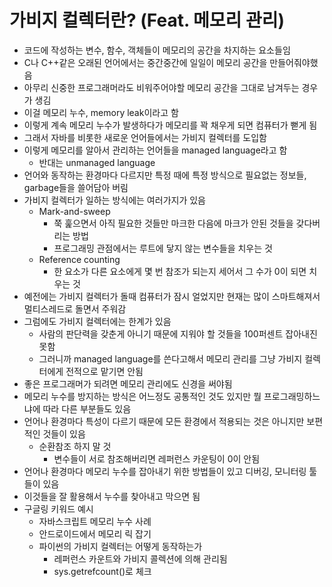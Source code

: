 # 가비지 컬렉터란? (Feat. 메모리 관리)

- 코드에 작성하는 변수, 함수, 객체들이 메모리의 공간을 차지하는 요소들임
- C나 C++같은 오래된 언어에서는 중간중간에 일일이 메모리 공간을 만들어줘야했음
- 아무리 신중한 프로그래머라도 비워주어야할 메모리 공간을 그대로 남겨두는 경우가 생김
- 이걸 메모리 누수, memory leak이라고 함
- 이렇게 계속 메모리 누수가 발생하다가 메모리를 꽉 채우게 되면 컴퓨터가 뻗게 됨
- 그래서 자바를 비롯한 새로운 언어들에서는 가비지 컬렉터를 도입함
- 이렇게 메모리를 알아서 관리하는 언어들을 managed language라고 함
  - 반대는 unmanaged language
- 언어와 동작하는 환경마다 다르지만 특정 때에 특정 방식으로 필요없는 정보들, garbage들을 쓸어담아 버림
- 가비지 컬렉터가 일하는 방식에는 여러가지가 있음
  - Mark-and-sweep
    - 쭉 훑으면서 아직 필요한 것들만 마크한 다음에 마크가 안된 것들을 갖다버리는 방법
    - 프로그래밍 관점에서는 루트에 닿지 않는 변수들을 치우는 것
  - Reference counting
    - 한 요소가 다른 요소에게 몇 번 참조가 되는지 세어서 그 수가 0이 되면 치우는 것
- 예전에는 가비지 컬렉터가 돌때 컴퓨터가 잠시 얼었지만 현재는 많이 스마트해져서 멀티스레드로 돌면서 주워감
- 그럼에도 가비지 컬렉터에는 한계가 있음
  - 사람의 판단력을 갖춘게 아니기 때문에 지워야 할 것들을 100퍼센트 잡아내진 못함
  - 그러니까 managed language를 쓴다고해서 메모리 관리를 그냥 가비지 컬렉터에게 전적으로 맡기면 안됨
- 좋은 프로그래머가 되려면 메모리 관리에도 신경을 써야됨
- 메모리 누수를 방지하는 방식은 어느정도 공통적인 것도 있지만 뭘 프로그래밍하느냐에 따라 다른 부분들도 있음
- 언어나 환경마다 특성이 다르기 때문에 모든 환경에서 적용되는 것은 아니지만 보편적인 것들이 있음
  - 순환참조 하지 말 것
    - 변수들이 서로 참조해버리면 레퍼런스 카운팅이 0이 안됨
- 언어나 환경마다 메모리 누수를 잡아내기 위한 방법들이 있고 디버깅, 모니터링 툴들이 있음
- 이것들을 잘 활용해서 누수를 찾아내고 막으면 됨
- 구글링 키워드 예시
  - 자바스크립트 메모리 누수 사례
  - 안드로이드에서 메모리 릭 잡기
  - 파이썬의 가비지 컬렉터는 어떻게 동작하는가
    - 레퍼런스 카운트와 가비지 콜렉션에 의해 관리됨
    - sys.getrefcount()로 체크